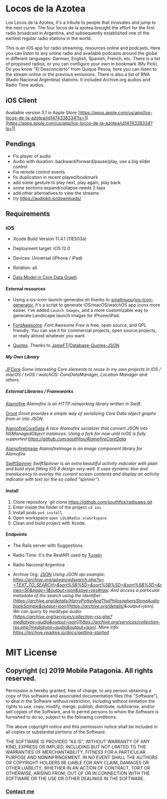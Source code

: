 # Locos de la Azotea 


Los Locos de la Azotea, it's a tribute to people that innovates and jump to the next curve.
The four locos de la azotea brought the effort for the first radio broadcast in Argentina, and subsequently established one of the earliest regular radio stations in the world. 

This is an iOS app for radio streaming, resources online and podcasts.
Here you can listen to any online radio and available podcasts around the globe in different languages: German, English, Spanish, French, etc.
There is a list of proposed radios, or you can configure your own in bookmark (My Pick).
Do you know "El Desconcierto" from Quique Pesoa, here you can listen to the stream online or the previous emissions. 
There is also a list of RNA (Radio Nacional Argentina) stations.
It included Archive.org audios and Radio Time audios.

## iOS Client

Available version 3.1 in Apple Store [https://apps.apple.com/us/app/los-locos-de-la-azotea/id1474338334?ls=1](https://apps.apple.com/us/app/los-locos-de-la-azotea/id1474338334?ls=1)

## Pendings
- Fix player of audio
- Audio with duration: backward/forward/pause/play, use a big slider control
- Fix remote control events
- fix duplication in recent played/bookmark
- add some gesture to play next, play again, play back
- some sections expand/collapse needs 2 taps
- add other alternatives to view the streams
- try https://audiokit.io/downloads/

## Requirements

### iOS

* Xcode Build Version 11.4.1 (11E503a)

* Deployment target: iOS 12.0

* Devices: Universal (iPhone / iPad)

* Rotation: all.

* [Data Model in Core Data Graph](LDLA-Model.jpg)



#### External resources

* Using a ios-icon-launch-generator.sh thanks to [smallmuou](https://github.com/smallmuou)/[ios-icon-generator](https://github.com/smallmuou/ios-icon-generator), it's a script to generate iOS/macOS/watchOS app icons more easier. I've added `Launch Images`, and a more customizable way to generate Landscape launch images for iPhone/iPad.

* [FontAwesome](fontawesome.com). *Font Awesome Free* is free, open source, and GPL friendly. You can use it for commercial projects, open source projects, or really almost whatever you want.

* [Quotes](https://github.com/JamesFT/Database-Quotes-JSON/blob/master/quotes.json). Thanks to [JameFT](https://github.com/JamesFT)/[Database-Quotes-JSON](https://github.com/JamesFT/Database-Quotes-JSON)

##### My Own Library 

[JFCore](https://github.com/patagonia2019/jfcore)
_Some interesting Core elements to reuse in my own projects in iOS / macOS / tvOS / watchOS: CoreDataManager, Location Manager and others._


##### External Libraries / Frameworks

[Alamofire](https://cocoapods.org/pods/Alamofire)
_Alamofire is an HTTP networking library written in Swift._

[Groot](https://cocoapods.org/pods/Groot)
_Groot provides a simple way of serializing Core Data object graphs from or into JSON._

[AlamofireCoreData](https://cocoapods.org/pods/AlamofireCoreData)
_A nice Alamofire serializer that convert JSON into NSManagedObject instances. Using a fork for now until tvOS is fully supported https://github.com/southfox/AlamofireCoreData_

[AlamofireImage](https://cocoapods.org/pods/AlamofireImage)
_AlamofireImage is an image component library for Alamofire_

[SwiftSpinner](https://cocoapods.org/pods/SwiftSpinner)
_SwiftSpinner is an extra beautiful activity indicator with plain and bold style fitting iOS 8 design very well. It uses dynamic blur and translucency to overlay the current screen contents and display an activity indicator with text (or the so called “spinner”)._


####  Install

1. Clone repository
`git clone https://github.com/southfox/radioaws.git
2. Enter inside the folder of the project
`cd ios`
3. Install pods
`pod install`
4. Open workspace 
`open LDLARadio.xcworkspace`
5. Clean and build project with Xcode.

#### Endpoints 

* The Rails server with Suggestions.

* Radio Time: it's the RestAPI used by [TuneIn](https://tunein.com)

* Radio Nacional Argentina

* Archive Org: [JSON](https://archive.org/help/json.php)
_Using JSON api example: [https://archive.org/advancedsearch.php?q=<TEXT_TO_SEARCH>&sort%5B%5D=&sort%5B%5D=&sort%5B%5D=&rows=50&page=1&output=json&save=yes#raw](https://archive.org/advancedsearch.php?q=harry+potter+audiobook&sort%5B%5D=&sort%5B%5D=&sort%5B%5D=&rows=50&page=1&output=json&save=yes#raw). And access a particular metadata of the search using the identifier: [https://archive.org/details/HarryPotterAndThePhilosophersStoneAudiobookSample&output=json](https://archive.org/details/<IDENTIFIER>&output=json). We can query by meditype audio: [https://archive.org/services/collection-rss.php?mediatype=audio&output=json](https://archive.org/services/collection-rss.php?mediatype=audio&output=json). More info: https://archive.readme.io/docs/getting-started_

# MIT License

## Copyright (c) 2019 Mobile Patagonia. All rights reserved.

Permission is hereby granted, free of charge, to any person obtaining a copy
of this software and associated documentation files (the "Software"), to deal
in the Software without restriction, including without limitation the rights
to use, copy, modify, merge, publish, distribute, sublicense, and/or sell
copies of the Software, and to permit persons to whom the Software is
furnished to do so, subject to the following conditions:

The above copyright notice and this permission notice shall be included in all
copies or substantial portions of the Software.

THE SOFTWARE IS PROVIDED "AS IS", WITHOUT WARRANTY OF ANY KIND, EXPRESS OR
IMPLIED, INCLUDING BUT NOT LIMITED TO THE WARRANTIES OF MERCHANTABILITY,
FITNESS FOR A PARTICULAR PURPOSE AND NONINFRINGEMENT. IN NO EVENT SHALL THE
AUTHORS OR COPYRIGHT HOLDERS BE LIABLE FOR ANY CLAIM, DAMAGES OR OTHER
LIABILITY, WHETHER IN AN ACTION OF CONTRACT, TORT OR OTHERWISE, ARISING FROM,
OUT OF OR IN CONNECTION WITH THE SOFTWARE OR THE USE OR OTHER DEALINGS IN THE
SOFTWARE.


### [Contact me](https://mobilepatagonia.wixsite.com/website)

